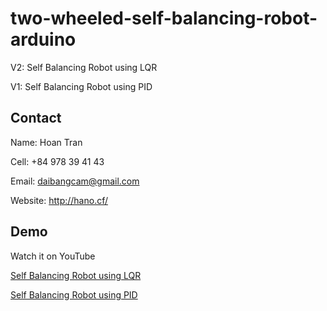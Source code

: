 # two-wheeled-self-balancing-robot-arduino
 
 V2: Self Balancing Robot using LQR

 V1: Self Balancing Robot using PID
 
## Contact

Name: Hoan Tran

Cell: +84 978 39 41 43

Email: daibangcam@gmail.com

Website: http://hano.cf/

## Demo

Watch it on YouTube 

[Self Balancing Robot using LQR](https://youtu.be/8uBRm1sEKNI)

[Self Balancing Robot using PID](https://youtu.be/ELyCVXMnSU8)